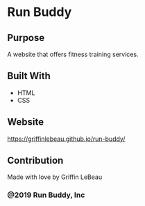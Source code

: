 # Run Buddy

## Purpose
A website that offers fitness training services.

## Built With
* HTML
* CSS

## Website
https://griffinlebeau.github.io/run-buddy/

## Contribution
Made with love by Griffin LeBeau 

### @2019 Run Buddy, Inc